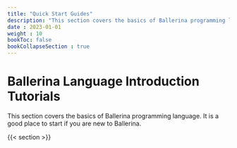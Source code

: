 ```yaml
---
title: "Quick Start Guides"
description: "This section covers the basics of Ballerina programming language. It is a good place to start if you are new to Ballerina."
date : 2023-01-01
weight : 10
bookToc: false
bookCollapseSection : true
---
```

# Ballerina Language Introduction Tutorials

This section covers the basics of Ballerina programming language. It is a good place to start if you are new to Ballerina.

<!--more-->

{{< section >}}